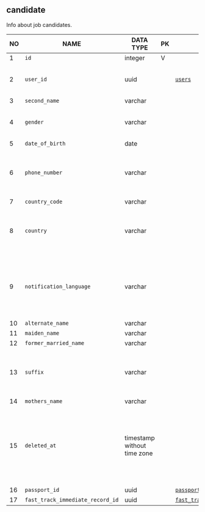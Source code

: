 
candidate
----------------------------

Info about job candidates.


NO | NAME | DATA TYPE | PK | FK | COMMENTS
---|------|-----------|----|----|-------------------
1 | `id` | integer | V | | 
2 | `user_id` | uuid |  | [`users`](users.md)| User ID used by candidate to log in.
3 | `second_name` | varchar |  | |
4 | `gender` | varchar |  | | Either 'Male', 'Female' or NULL
5 | `date_of_birth` | date |  | |
6 | `phone_number` | varchar |  | | Contact phone number without the country code.
7 | `country_code` | varchar |  | |
8 | `country` | varchar |  | | Candidate's current country of residence. TODO: or citizenship?
9 | `notification_language` | varchar |  |  | The language used for sending notifications. Not the user interface language.
10 | `alternate_name` | varchar |  | |
11 | `maiden_name` | varchar |  | |
12 | `former_married_name` | varchar |  | |
13 | `suffix` | varchar |  |  | Suffix used after name and surname, like Ph.D. or B.A. etc.
14 | `mothers_name` | varchar |  | |
15 | `deleted_at` | timestamp without time zone |  | | The record is not actually deleted, but is marked as deleted by setting this field to a non-null value.
16 | `passport_id` | uuid |  | [`passport`](passport.md)|
17 | `fast_track_immediate_record_id` | uuid |  | [`fast_track_immediate_record`](fast_track_immediate_record.md)|
